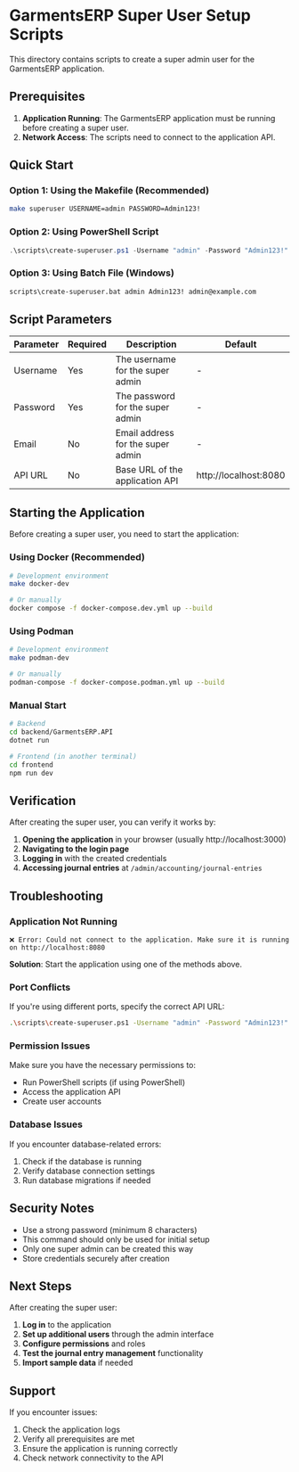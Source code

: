 # GarmentsERP Super User Setup Scripts

This directory contains scripts to create a super admin user for the GarmentsERP application.

## Prerequisites

1. **Application Running**: The GarmentsERP application must be running before creating a super user.
2. **Network Access**: The scripts need to connect to the application API.

## Quick Start

### Option 1: Using the Makefile (Recommended)
```bash
make superuser USERNAME=admin PASSWORD=Admin123!
```

### Option 2: Using PowerShell Script
```powershell
.\scripts\create-superuser.ps1 -Username "admin" -Password "Admin123!" -Email "admin@example.com"
```

### Option 3: Using Batch File (Windows)
```cmd
scripts\create-superuser.bat admin Admin123! admin@example.com
```

## Script Parameters

| Parameter | Required | Description | Default |
|-----------|----------|-------------|---------|
| Username | Yes | The username for the super admin | - |
| Password | Yes | The password for the super admin | - |
| Email | No | Email address for the super admin | - |
| API URL | No | Base URL of the application API | http://localhost:8080 |

## Starting the Application

Before creating a super user, you need to start the application:

### Using Docker (Recommended)
```bash
# Development environment
make docker-dev

# Or manually
docker compose -f docker-compose.dev.yml up --build
```

### Using Podman
```bash
# Development environment
make podman-dev

# Or manually
podman-compose -f docker-compose.podman.yml up --build
```

### Manual Start
```bash
# Backend
cd backend/GarmentsERP.API
dotnet run

# Frontend (in another terminal)
cd frontend
npm run dev
```

## Verification

After creating the super user, you can verify it works by:

1. **Opening the application** in your browser (usually http://localhost:3000)
2. **Navigating to the login page**
3. **Logging in** with the created credentials
4. **Accessing journal entries** at `/admin/accounting/journal-entries`

## Troubleshooting

### Application Not Running
```
❌ Error: Could not connect to the application. Make sure it is running on http://localhost:8080
```

**Solution**: Start the application using one of the methods above.

### Port Conflicts
If you're using different ports, specify the correct API URL:
```bash
.\scripts\create-superuser.ps1 -Username "admin" -Password "Admin123!" -ApiUrl "http://localhost:5000"
```

### Permission Issues
Make sure you have the necessary permissions to:
- Run PowerShell scripts (if using PowerShell)
- Access the application API
- Create user accounts

### Database Issues
If you encounter database-related errors:
1. Check if the database is running
2. Verify database connection settings
3. Run database migrations if needed

## Security Notes

- Use a strong password (minimum 8 characters)
- This command should only be used for initial setup
- Only one super admin can be created this way
- Store credentials securely after creation

## Next Steps

After creating the super user:

1. **Log in** to the application
2. **Set up additional users** through the admin interface
3. **Configure permissions** and roles
4. **Test the journal entry management** functionality
5. **Import sample data** if needed

## Support

If you encounter issues:
1. Check the application logs
2. Verify all prerequisites are met
3. Ensure the application is running correctly
4. Check network connectivity to the API

